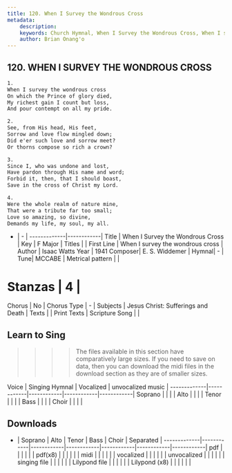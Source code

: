 ```yaml
---
title: 120. When I Survey the Wondrous Cross
metadata:
    description: 
    keywords: Church Hymnal, When I Survey the Wondrous Cross, When I survey the wondrous cross, 
    author: Brian Onang'o
---
```



## 120. WHEN I SURVEY THE WONDROUS CROSS

```txt
1.
When I survey the wondrous cross 
On which the Prince of glory died, 
My richest gain I count but loss, 
And pour contempt on all my pride. 

2.
See, from His head, His feet, 
Sorrow and love flow mingled down; 
Did e'er such love and sorrow meet? 
Or thorns compose so rich a crown? 

3.
Since I, who was undone and lost, 
Have pardon through His name and word; 
Forbid it, then, that I should boast, 
Save in the cross of Christ my Lord. 

4.
Were the whole realm of nature mine, 
That were a tribute far too small; 
Love so amazing, so divine, 
Demands my life, my soul, my all.

```

- |   -  |
-------------|------------|
Title | When I Survey the Wondrous Cross |
Key | F Major |
Titles |  |
First Line | When I survey the wondrous cross |
Author | Isaac Watts
Year | 1941
Composer| E. S. Widdemer |
Hymnal|  - |
Tune| MCCABE |
Metrical pattern | |
# Stanzas | 4 |
Chorus | No |
Chorus Type | - |
Subjects | Jesus Christ: Sufferings and Death |
Texts |  |
Print Texts | 
Scripture Song |  |
  
## Learn to Sing

>>>> The files available in this section have comparatively large sizes. If you need to save on data, then you can download the midi files in the download section as they are of smaller sizes.

Voice |  Singing Hymnal | Vocalized | unvocalized music |
-------------|------------|------------|------------|------------|
Soprano | | | |
Alto | | | |
Tenor | | | |
Bass | | | |
Choir | | | |

## Downloads

- |  Soprano | Alto | Tenor | Bass | Choir | Separated |
-------------|------------|------------|------------|------------|------------|------------|
pdf | | | | | |
pdf(x8) | | | | | |
midi | | | | | |
vocalized | | | | | |
unvocalized | | | | | |
singing file | | | | | |
Lilypond file | | | | | |
Lilypond (x8) | | | | | |
  